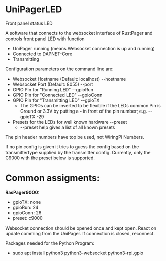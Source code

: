 # UniPagerLED
Front panel status LED

A software that connects to the websocket interface of RustPager and controls front panel LED with function
* UniPager running (means Websocket connection is up and running)
* Connected to DAPNET-Core
* Transmitting

Configuration parameters on the command line are:
* Websocket Hostname (Default: localhost) --hostname
* Websocket Port (Default: 8055) --port
* GPIO Pin for "Running LED"  --gpioRun
* GPIO Pin for "Connected LED" --gpioConn
* GPIO Pin for "Transmitting LED" --gpioTX
  * The GPIOs can be inverted to be flexible if the LEDs common Pin is Ground or 3.3V by putting a __-__ in front of the pin number; e.g. --gpioTX -29
* Presets for the LEDs for well known hardware --preset
  * --preset help gives a list of all known presets

The pin header numbers have top be used, not WiringPi Numbers.

If no pin config is given it tries to guess the config based on the transmittertype supplied by the transmitter config. Currently, only the C9000 with the preset below is supported.

# Common assigments:
__RasPager9000:__
* gpioTX: none
* gpioRun: 24
* gpioConn: 26
* preset: c9000


Websocket connection should be opened once and kept open. React on update comming from the UniPager. If connection is closed, reconnect.

Packages needed for the Python Program:
* sudo apt install python3 python3-websocket python3-rpi.gpio
